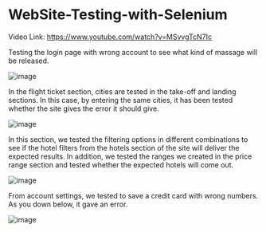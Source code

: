 # WebSite-Testing-with-Selenium
Video Link: https://www.youtube.com/watch?v=MSvvgTcN7Ic

Testing the login page with wrong account to see what kind of massage will be released. 

 ![image](https://user-images.githubusercontent.com/89880316/150638433-3b639d3c-629b-4e47-b0f9-0eace84fd4a3.png)
 
In the flight ticket section, cities are tested in the take-off and landing sections. In this case, by entering the same cities, it has been tested whether the site gives the error it should give.

![image](https://user-images.githubusercontent.com/89880316/150638442-e893e348-3429-4246-a83f-5c42151507a6.png)

In this section, we tested the filtering options in different combinations to see if the hotel filters from the hotels section of the site will deliver the expected results. In addition, we tested the ranges we created in the price range section and tested whether the expected hotels will come out.

![image](https://user-images.githubusercontent.com/89880316/150638448-d9cbfedb-32ac-4c26-b4ba-4c56c68e96dc.png)

From account settings, we tested to save a credit card with wrong numbers. As you down below, it gave an error.
	 
![image](https://user-images.githubusercontent.com/89880316/150638451-2e56a74b-93b2-4dde-b392-b69f7cce8334.png)
